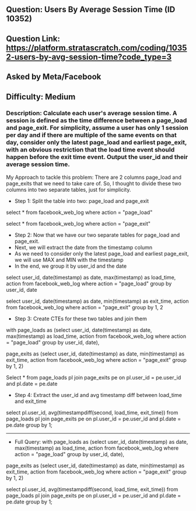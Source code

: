 ## Question: Users By Average Session Time (ID 10352)
## Question Link: https://platform.stratascratch.com/coding/10352-users-by-avg-session-time?code_type=3
## Asked by Meta/Facebook
## Difficulty: Medium

### Description: Calculate each user's average session time. A session is defined as the time difference between a page_load and page_exit. For simplicity, assume a user has only 1 session per day and if there are multiple of the same events on that day, consider only the latest page_load and earliest page_exit, with an obvious restriction that the load time event should happen before the exit time event. Output the user_id and their average session time.

My Approach to tackle this problem:
There are 2 columns page_load and page_exits that we need to take care of. So, I thought to divide these two columns into two separate tables, just for simplicity. 
- Step 1: Split the table into two: page_load and page_exit

select * 
from facebook_web_log
where action = "page_load"

select * 
from facebook_web_log
where action = "page_exit"

- Step 2: Now that we have our two separate tables for page_load and page_exit.
- Next, we will extract the date from the timestamp column
- As we need to consider only the latest page_load and earliest page_exit, we will use MAX and MIN with the timestamp
- In the end, we group it by user_id and the date
  
select user_id, date(timestamp) as date, max(timestamp) as load_time, action 
from facebook_web_log
where action = "page_load"
group by user_id, date

select user_id, date(timestamp) as date, min(timestamp) as exit_time, action 
from facebook_web_log
where action = "page_exit"
group by 1, 2

- Step 3: Create CTEs for these two tables and join them
  
with page_loads as
(select user_id, date(timestamp) as date, max(timestamp) as load_time, action 
from facebook_web_log
where action = "page_load"
group by user_id, date),

page_exits as
(select user_id, date(timestamp) as date, min(timestamp) as exit_time, action 
from facebook_web_log
where action = "page_exit"
group by 1, 2)

Select * 
from page_loads pl
join page_exits pe
on pl.user_id = pe.user_id and pl.date = pe.date

- Step 4: Extract the user_id and avg timestamp diff between load_time and exit_time
  
select pl.user_id, avg(timestampdiff(second, load_time, exit_time))
from page_loads pl
join page_exits pe
on pl.user_id = pe.user_id and pl.date = pe.date
group by 1; 

-------------------------------------------------------------------------------------------

- Full Query:
with page_loads as
(select user_id, date(timestamp) as date, max(timestamp) as load_time, action 
from facebook_web_log
where action = "page_load"
group by user_id, date),

page_exits as
(select user_id, date(timestamp) as date, min(timestamp) as exit_time, action 
from facebook_web_log
where action = "page_exit"
group by 1, 2)

select pl.user_id, avg(timestampdiff(second, load_time, exit_time))
from page_loads pl
join page_exits pe
on pl.user_id = pe.user_id and pl.date = pe.date
group by 1;
